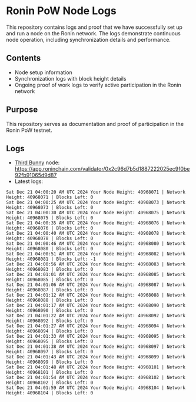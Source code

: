 # Ronin PoW Node Logs

This repository contains logs and proof that we have successfully set up and run a node on the Ronin network. The logs demonstrate continuous node operation, including synchronization details and performance.

## Contents

- Node setup information
- Synchronization logs with block height details
- Ongoing proof of work logs to verify active participation in the Ronin network

## Purpose

This repository serves as documentation and proof of participation in the Ronin PoW testnet.

## Logs

- [Third Bunny](https://thirdbunny.xyz/) node: https://app.roninchain.com/validator/0x2c96d7b5d1887222025ec9f0be92fb91065d9d87
- Latest logs:
```
Sat Dec 21 04:00:20 AM UTC 2024 Your Node Height: 40968071 | Network Height: 40968071 | Blocks Left: 0
Sat Dec 21 04:00:25 AM UTC 2024 Your Node Height: 40968073 | Network Height: 40968073 | Blocks Left: 0
Sat Dec 21 04:00:30 AM UTC 2024 Your Node Height: 40968075 | Network Height: 40968075 | Blocks Left: 0
Sat Dec 21 04:00:35 AM UTC 2024 Your Node Height: 40968076 | Network Height: 40968076 | Blocks Left: 0
Sat Dec 21 04:00:40 AM UTC 2024 Your Node Height: 40968078 | Network Height: 40968078 | Blocks Left: 0
Sat Dec 21 04:00:46 AM UTC 2024 Your Node Height: 40968080 | Network Height: 40968080 | Blocks Left: 0
Sat Dec 21 04:00:51 AM UTC 2024 Your Node Height: 40968082 | Network Height: 40968081 | Blocks Left: -1
Sat Dec 21 04:00:56 AM UTC 2024 Your Node Height: 40968083 | Network Height: 40968083 | Blocks Left: 0
Sat Dec 21 04:01:01 AM UTC 2024 Your Node Height: 40968085 | Network Height: 40968085 | Blocks Left: 0
Sat Dec 21 04:01:06 AM UTC 2024 Your Node Height: 40968087 | Network Height: 40968087 | Blocks Left: 0
Sat Dec 21 04:01:12 AM UTC 2024 Your Node Height: 40968088 | Network Height: 40968088 | Blocks Left: 0
Sat Dec 21 04:01:17 AM UTC 2024 Your Node Height: 40968090 | Network Height: 40968090 | Blocks Left: 0
Sat Dec 21 04:01:22 AM UTC 2024 Your Node Height: 40968092 | Network Height: 40968092 | Blocks Left: 0
Sat Dec 21 04:01:27 AM UTC 2024 Your Node Height: 40968094 | Network Height: 40968094 | Blocks Left: 0
Sat Dec 21 04:01:33 AM UTC 2024 Your Node Height: 40968095 | Network Height: 40968095 | Blocks Left: 0
Sat Dec 21 04:01:38 AM UTC 2024 Your Node Height: 40968097 | Network Height: 40968097 | Blocks Left: 0
Sat Dec 21 04:01:43 AM UTC 2024 Your Node Height: 40968099 | Network Height: 40968099 | Blocks Left: 0
Sat Dec 21 04:01:48 AM UTC 2024 Your Node Height: 40968101 | Network Height: 40968101 | Blocks Left: 0
Sat Dec 21 04:01:54 AM UTC 2024 Your Node Height: 40968102 | Network Height: 40968102 | Blocks Left: 0
Sat Dec 21 04:01:59 AM UTC 2024 Your Node Height: 40968104 | Network Height: 40968104 | Blocks Left: 0
```
